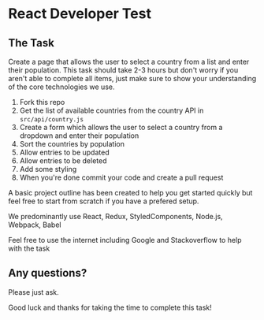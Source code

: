 # React Developer Test

## The Task

Create a page that allows the user to select a country from a list and enter their population. 
This task should take 2-3 hours but don't worry if you aren't able to complete all items, just 
make sure to show your understanding of the core technologies we use.

1. Fork this repo
2. Get the list of available countries from the country API in `src/api/country.js`
3. Create a form which allows the user to select a country from a dropdown and enter their population
4. Sort the countries by population
5. Allow entries to be updated
6. Allow entries to be deleted
7. Add some styling
8. When you're done commit your code and create a pull request

A basic project outline has been created to help you get started quickly but feel free to start 
from scratch if you have a prefered setup.

We predominantly use React, Redux, StyledComponents, Node.js, Webpack, Babel

Feel free to use the internet including Google and Stackoverflow to help with the task

## Any questions?

Please just ask.

Good luck and thanks for taking the time to complete this task!
